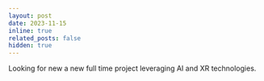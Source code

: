 ```yaml
---
layout: post
date: 2023-11-15
inline: true
related_posts: false
hidden: true
---
```


Looking for new a new full time project leveraging AI and XR technologies.
